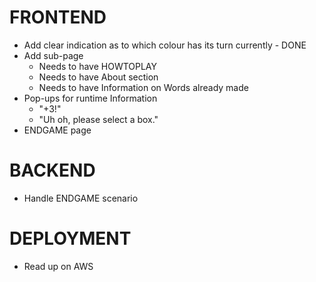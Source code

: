 # FRONTEND
- Add clear indication as to which colour has its turn currently - DONE
- Add sub-page
    - Needs to have HOWTOPLAY
    - Needs to have About section
    - Needs to have Information on Words already made
- Pop-ups for runtime Information
    - "+3!"
    - "Uh oh, please select a box."
- ENDGAME page

# BACKEND
- Handle ENDGAME scenario

# DEPLOYMENT
- Read up on AWS